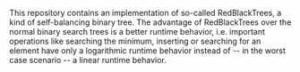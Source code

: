 This repository contains an implementation of so-called RedBlackTrees, a kind of self-balancing binary tree.
The advantage of RedBlackTrees over the normal binary search trees is a better runtime behavior, i.e. important operations like searching the minimum, inserting or searching for an element have only a logarithmic runtime behavior instead of -- in the worst case scenario -- a linear runtime behavior.
